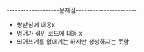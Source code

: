 -------------------문제점----------------------

- 쌍받침에 대응x
- 영어가 섞인 코드에 대응 x
- 띄어쓰기를 없애기는 하지만 생성하지는 못함
